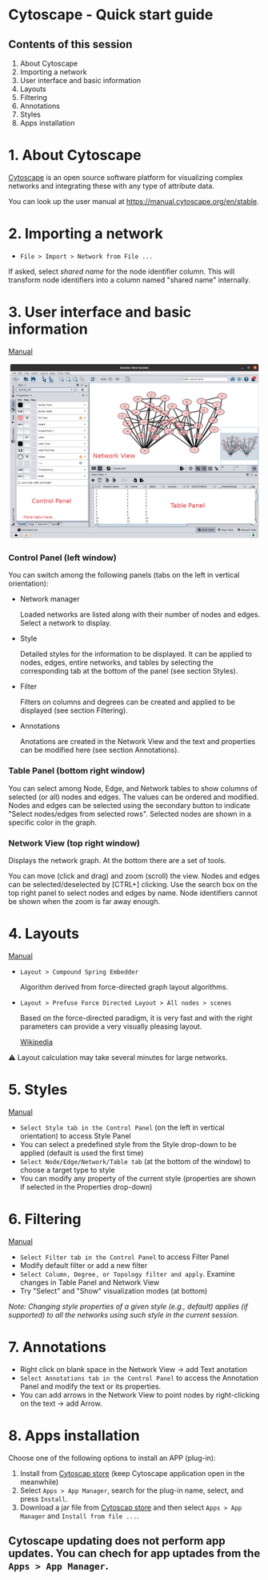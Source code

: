 # Cytoscape - Quick start guide

## Contents of this session

1. About Cytoscape
2. Importing a network
3. User interface and basic information
4. Layouts
5. Filtering
6. Annotations
7. Styles
8. Apps installation

# 1. About Cytoscape

[Cytoscape](http://www.cytoscape.org/) is an open source software platform for visualizing complex networks and integrating these with any type of attribute data.

You can look up the user manual at https://manual.cytoscape.org/en/stable.

# 2. Importing a network

* `File > Import > Network from File ...`

If asked, select *shared name* for the node identifier column. This will transform node identifiers into a column named "shared name" internally.

# 3. User interface and basic information

[Manual](https://manual.cytoscape.org/en/stable/Quick_Tour_of_Cytoscape.html#basic-features)

![images/cytoscape_fast_guide.png](images/cytoscape_fast_guide.png)

### Control Panel (left window)

 You can switch among the following panels (tabs on the left in vertical orientation):

* Network manager

    Loaded networks are listed along with their number of nodes and edges. Select a network to display.

* Style

    Detailed styles for the information to be displayed. It can be applied to nodes, edges, entire networks, and tables by selecting the corresponding tab at the bottom of the panel (see section Styles).

* Filter

    Filters on columns and degrees can be created and applied to be displayed (see section Filtering).

* Annotations

    Anotations are created in the Network View and the text and properties can be modified here (see section Annotations).

### Table Panel (bottom right window)

You can select among Node, Edge, and Network tables to show columns of selected (or all) nodes and edges. The values can be ordered and modified. Nodes and edges can be selected using the secondary button to indicate "Select nodes/edges from selected rows". Selected nodes are shown in a specific color in the graph.

### Network View (top right window)

Displays the network graph. At the bottom there are a set of tools. 

You can move (click and drag) and zoom (scroll) the view. Nodes and edges can be selected/deselected by [CTRL+] clicking. Use the search box on the top right panel to select nodes and edges by name. Node identifiers cannot be shown when the zoom is far away enough.

# 4. Layouts

[Manual](https://manual.cytoscape.org/en/stable/Navigation_and_Layout.html?highlight=layouts#automatic-layout-algorithms)

* `Layout > Compound Spring Embedder`

    Algorithm derived from force-directed graph layout algorithms.

* `Layout > Prefuse Force Directed Layout > All nodes > scenes` 

    Based on the force-directed paradigm, it is very fast and with the right parameters can provide a very visually pleasing layout.

    [Wikipedia](https://en.wikipedia.org/wiki/Force-directed_graph_drawing)

:warning: Layout calculation may take several minutes for large networks.

# 5. Styles

[Manual](https://manual.cytoscape.org/en/stable/Styles.html)

* `Select Style tab in the Control Panel` (on the left in vertical orientation) to access Style Panel
* You can select a predefined style from the Style drop-down to be applied (default is used the first time)
* `Select Node/Edge/Network/Table tab` (at the bottom of the window) to choose a target type to style
* You can modify any property of the current style (properties are shown if selected in the Properties drop-down)

# 6. Filtering

[Manual](https://manual.cytoscape.org/en/stable/Finding_and_Filtering_Nodes_and_Edges.html#filters)

* `Select Filter tab in the Control Panel` to access Filter Panel
* Modify default filter or add a new filter
* `Select Column, Degree, or Topology filter and apply`. Examine changes in Table Panel and Network View
* Try "Select" and "Show" visualization modes (at bottom)

*Note: Changing style properties of a given style (e.g., default) applies (if supported) to all the networks using such style in the current session.*

# 7. Annotations

* Right click on blank space in the Network View -> add Text anotation
* `Select Annotations tab in the Control Panel` to access the Annotation Panel and modify the text or its properties.
* You can add arrows in the Network View to point nodes by right-clicking on the text -> add Arrow.

# 8. Apps installation

Choose one of the following options to install an APP (plug-in):

1. Install from [Cytoscap store](https://apps.cytoscape.org/apps) (keep Cytoscape application open in the meanwhile)
1. Select ``Apps > App Manager``, search for the plug-in name, select, and press ``Install``.
1. Download a jar file from [Cytoscap store](https://apps.cytoscape.org/apps) and then select ``Apps > App Manager`` and ``Install from file ...``.

Cytoscape updating does not perform app updates. You can chech for app uptades from the ``Apps > App Manager``.
---------------------------------------------------------------------------------


